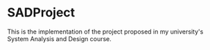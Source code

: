 # SADProject
This is the implementation of the project proposed in my university's System Analysis and Design course.
